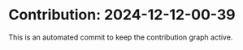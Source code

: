 # Contribution: 2024-12-12-00-39
This is an automated commit to keep the contribution graph active.
